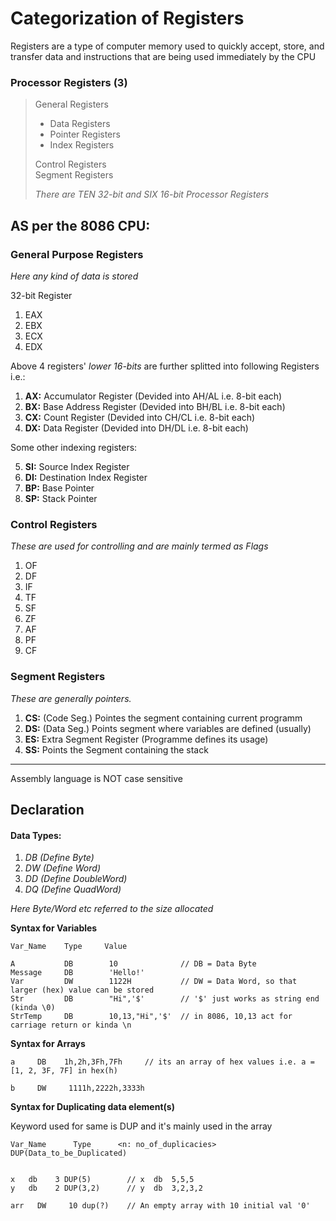 # Categorization of Registers
Registers are a type of computer memory used to quickly accept, store, and transfer data and instructions that are being used immediately by the CPU

### Processor Registers (3)

> General Registers
>    * Data Registers
>    * Pointer Registers
>    * Index Registers
>
> Control Registers \
> Segment Registers
>
> *There are TEN 32-bit and SIX 16-bit Processor Registers*

## AS per the 8086 CPU:

### General Purpose Registers
_Here any kind of data is stored_

32-bit Register
1. EAX
2. EBX
3. ECX
4. EDX

Above 4 registers' _lower 16-bits_ are further splitted into following Registers i.e.:

1. **AX:** Accumulator Register (Devided into AH/AL i.e. 8-bit each)
2. **BX:** Base Address Register (Devided into BH/BL i.e. 8-bit each)
3. **CX:** Count Register (Devided into CH/CL i.e. 8-bit each)
4. **DX:** Data Register (Devided into DH/DL i.e. 8-bit each)

Some other indexing registers:

5. **SI:** Source Index Register
6. **DI:** Destination Index Register
7. **BP:** Base Pointer
8. **SP:** Stack Pointer


### Control Registers
_These are used for controlling and are mainly termed as Flags_

1. OF
2. DF
3. IF
4. TF
5. SF
6. ZF
7. AF
8. PF
9. CF



### Segment Registers
_These are generally pointers._

1. **CS:** (Code Seg.) Pointes the segment containing current programm
2. **DS:** (Data Seg.) Points segment where variables are defined (usually)
3. **ES:** Extra Segment Register (Programme defines its usage)
4. **SS:** Points the Segment containing the stack


<hr />

Assembly language is NOT case sensitive
## Declaration

#### Data Types:

1. _DB (Define Byte)_
2. _DW (Define Word)_
3. _DD (Define DoubleWord)_
4. _DQ (Define QuadWord)_

*Here Byte/Word etc referred to the size allocated*

**Syntax for Variables**
```
Var_Name    Type     Value

A           DB        10              // DB = Data Byte
Message     DB        'Hello!'
Var         DW        1122H           // DW = Data Word, so that larger (hex) value can be stored
Str         DB        "Hi",'$'        // '$' just works as string end (kinda \0)
StrTemp     DB        10,13,"Hi",'$'  // in 8086, 10,13 act for carriage return or kinda \n

```

**Syntax for Arrays**
```
a     DB    1h,2h,3Fh,7Fh     // its an array of hex values i.e. a = [1, 2, 3F, 7F] in hex(h)

b     DW     1111h,2222h,3333h
```

**Syntax for Duplicating data element(s)**

Keyword used for same is DUP and it's mainly used in the array
```
Var_Name      Type      <n: no_of_duplicacies> DUP(Data_to_be_Duplicated)


x   db    3 DUP(5)        // x  db  5,5,5
y   db    2 DUP(3,2)      // y  db  3,2,3,2

arr   DW     10 dup(?)    // An empty array with 10 initial val '0'
```
